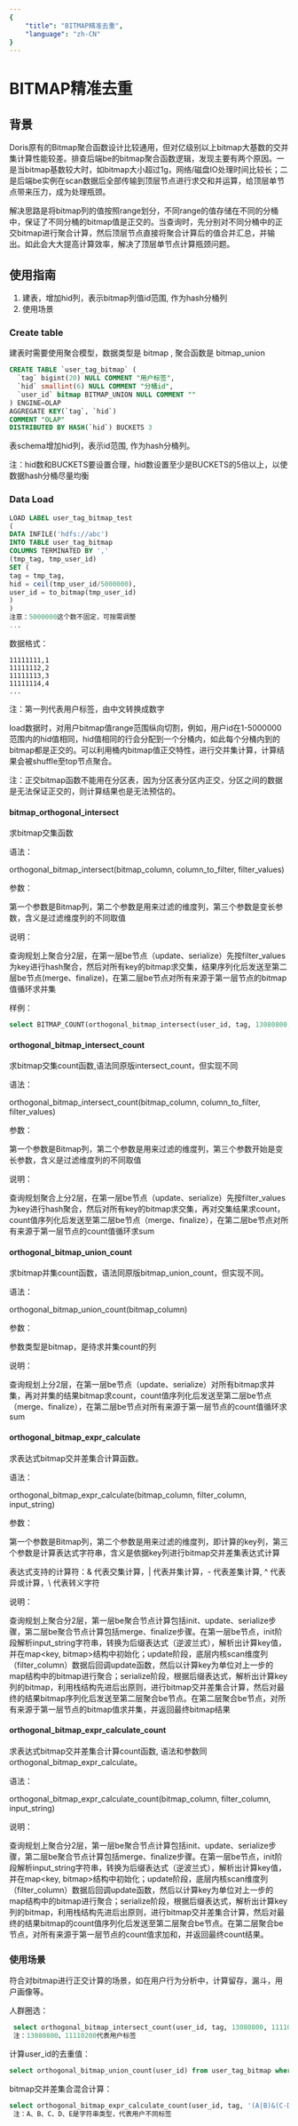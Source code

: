 ```yaml
---
{
    "title": "BITMAP精准去重",
    "language": "zh-CN"
}
---
```


<!-- 
Licensed to the Apache Software Foundation (ASF) under one
or more contributor license agreements.  See the NOTICE file
distributed with this work for additional information
regarding copyright ownership.  The ASF licenses this file
to you under the Apache License, Version 2.0 (the
"License"); you may not use this file except in compliance
with the License.  You may obtain a copy of the License at

  http://www.apache.org/licenses/LICENSE-2.0

Unless required by applicable law or agreed to in writing,
software distributed under the License is distributed on an
"AS IS" BASIS, WITHOUT WARRANTIES OR CONDITIONS OF ANY
KIND, either express or implied.  See the License for the
specific language governing permissions and limitations
under the License.
-->

# BITMAP精准去重

## 背景

Doris原有的Bitmap聚合函数设计比较通用，但对亿级别以上bitmap大基数的交并集计算性能较差。排查后端be的bitmap聚合函数逻辑，发现主要有两个原因。一是当bitmap基数较大时，如bitmap大小超过1g，网络/磁盘IO处理时间比较长；二是后端be实例在scan数据后全部传输到顶层节点进行求交和并运算，给顶层单节点带来压力，成为处理瓶颈。

解决思路是将bitmap列的值按照range划分，不同range的值存储在不同的分桶中，保证了不同分桶的bitmap值是正交的。当查询时，先分别对不同分桶中的正交bitmap进行聚合计算，然后顶层节点直接将聚合计算后的值合并汇总，并输出。如此会大大提高计算效率，解决了顶层单节点计算瓶颈问题。

## 使用指南

1. 建表，增加hid列，表示bitmap列值id范围, 作为hash分桶列
2. 使用场景

### Create table

建表时需要使用聚合模型，数据类型是 bitmap , 聚合函数是 bitmap_union

```sql
CREATE TABLE `user_tag_bitmap` (
  `tag` bigint(20) NULL COMMENT "用户标签",
  `hid` smallint(6) NULL COMMENT "分桶id",
  `user_id` bitmap BITMAP_UNION NULL COMMENT ""
) ENGINE=OLAP
AGGREGATE KEY(`tag`, `hid`)
COMMENT "OLAP"
DISTRIBUTED BY HASH(`hid`) BUCKETS 3
```

表schema增加hid列，表示id范围, 作为hash分桶列。

注：hid数和BUCKETS要设置合理，hid数设置至少是BUCKETS的5倍以上，以使数据hash分桶尽量均衡

### Data Load

```sql
LOAD LABEL user_tag_bitmap_test
(
DATA INFILE('hdfs://abc')
INTO TABLE user_tag_bitmap
COLUMNS TERMINATED BY ','
(tmp_tag, tmp_user_id)
SET (
tag = tmp_tag,
hid = ceil(tmp_user_id/5000000),
user_id = to_bitmap(tmp_user_id)
)
)
注意：5000000这个数不固定，可按需调整
...
```

数据格式：

```text
11111111,1
11111112,2
11111113,3
11111114,4
...
```

注：第一列代表用户标签，由中文转换成数字

load数据时，对用户bitmap值range范围纵向切割，例如，用户id在1-5000000范围内的hid值相同，hid值相同的行会分配到一个分桶内，如此每个分桶内到的bitmap都是正交的。可以利用桶内bitmap值正交特性，进行交并集计算，计算结果会被shuffle至top节点聚合。

注：正交bitmap函数不能用在分区表，因为分区表分区内正交，分区之间的数据是无法保证正交的，则计算结果也是无法预估的。

#### bitmap_orthogonal_intersect

求bitmap交集函数

语法：

orthogonal_bitmap_intersect(bitmap_column, column_to_filter, filter_values)

参数：

第一个参数是Bitmap列，第二个参数是用来过滤的维度列，第三个参数是变长参数，含义是过滤维度列的不同取值

说明：

查询规划上聚合分2层，在第一层be节点（update、serialize）先按filter_values为key进行hash聚合，然后对所有key的bitmap求交集，结果序列化后发送至第二层be节点(merge、finalize)，在第二层be节点对所有来源于第一层节点的bitmap值循环求并集

样例：

```sql
select BITMAP_COUNT(orthogonal_bitmap_intersect(user_id, tag, 13080800, 11110200)) from user_tag_bitmap  where tag in (13080800, 11110200);
```

#### orthogonal_bitmap_intersect_count

求bitmap交集count函数,语法同原版intersect_count，但实现不同

语法：

orthogonal_bitmap_intersect_count(bitmap_column, column_to_filter, filter_values)

参数：

第一个参数是Bitmap列，第二个参数是用来过滤的维度列，第三个参数开始是变长参数，含义是过滤维度列的不同取值

说明：

查询规划聚合上分2层，在第一层be节点（update、serialize）先按filter_values为key进行hash聚合，然后对所有key的bitmap求交集，再对交集结果求count，count值序列化后发送至第二层be节点（merge、finalize），在第二层be节点对所有来源于第一层节点的count值循环求sum

#### orthogonal_bitmap_union_count

求bitmap并集count函数，语法同原版bitmap_union_count，但实现不同。

语法：

orthogonal_bitmap_union_count(bitmap_column)

参数：

参数类型是bitmap，是待求并集count的列

说明：

查询规划上分2层，在第一层be节点（update、serialize）对所有bitmap求并集，再对并集的结果bitmap求count，count值序列化后发送至第二层be节点（merge、finalize），在第二层be节点对所有来源于第一层节点的count值循环求sum

#### orthogonal_bitmap_expr_calculate

求表达式bitmap交并差集合计算函数。

语法：

orthogonal_bitmap_expr_calculate(bitmap_column, filter_column, input_string)

参数：

第一个参数是Bitmap列，第二个参数是用来过滤的维度列，即计算的key列，第三个参数是计算表达式字符串，含义是依据key列进行bitmap交并差集表达式计算

表达式支持的计算符：& 代表交集计算，| 代表并集计算，- 代表差集计算, ^ 代表异或计算，\ 代表转义字符

说明：

查询规划上聚合分2层，第一层be聚合节点计算包括init、update、serialize步骤，第二层be聚合节点计算包括merge、finalize步骤。在第一层be节点，init阶段解析input_string字符串，转换为后缀表达式（逆波兰式），解析出计算key值，并在map<key, bitmap>结构中初始化；update阶段，底层内核scan维度列（filter_column）数据后回调update函数，然后以计算key为单位对上一步的map结构中的bitmap进行聚合；serialize阶段，根据后缀表达式，解析出计算key列的bitmap，利用栈结构先进后出原则，进行bitmap交并差集合计算，然后对最终的结果bitmap序列化后发送至第二层聚合be节点。在第二层聚合be节点，对所有来源于第一层节点的bitmap值求并集，并返回最终bitmap结果

#### orthogonal_bitmap_expr_calculate_count 

求表达式bitmap交并差集合计算count函数, 语法和参数同orthogonal_bitmap_expr_calculate。

语法：

orthogonal_bitmap_expr_calculate_count(bitmap_column, filter_column, input_string)

说明：

查询规划上聚合分2层，第一层be聚合节点计算包括init、update、serialize步骤，第二层be聚合节点计算包括merge、finalize步骤。在第一层be节点，init阶段解析input_string字符串，转换为后缀表达式（逆波兰式），解析出计算key值，并在map<key, bitmap>结构中初始化；update阶段，底层内核scan维度列（filter_column）数据后回调update函数，然后以计算key为单位对上一步的map结构中的bitmap进行聚合；serialize阶段，根据后缀表达式，解析出计算key列的bitmap，利用栈结构先进后出原则，进行bitmap交并差集合计算，然后对最终的结果bitmap的count值序列化后发送至第二层聚合be节点。在第二层聚合be节点，对所有来源于第一层节点的count值求加和，并返回最终count结果。

### 使用场景

符合对bitmap进行正交计算的场景，如在用户行为分析中，计算留存，漏斗，用户画像等。

人群圈选：

```sql
 select orthogonal_bitmap_intersect_count(user_id, tag, 13080800, 11110200) from user_tag_bitmap where tag in (13080800, 11110200);
 注：13080800、11110200代表用户标签
```

计算user_id的去重值：

```sql
select orthogonal_bitmap_union_count(user_id) from user_tag_bitmap where tag in (13080800, 11110200);
```

bitmap交并差集合混合计算：

```sql
select orthogonal_bitmap_expr_calculate_count(user_id, tag, '(A|B)&(C-D)&E') from user_str_tag_bitmap where tag in ('A', 'B', 'C', 'D', 'E');
 注：A、B、C、D、E是字符串类型，代表用户不同标签
```
